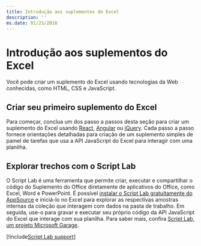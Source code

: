 ```yaml
---
title: Introdução aos suplementos do Excel
description: ''
ms.date: 01/23/2018
---
```



# <a name="get-started-with-excel-add-ins"></a>Introdução aos suplementos do Excel

Você pode criar um suplemento do Excel usando tecnologias da Web conhecidas, como HTML, CSS e JavaScript. 

## <a name="create-your-first-excel-add-in"></a>Criar seu primeiro suplemento do Excel

Para começar, conclua um dos passo a passos desta seção para criar um suplemento do Excel usando [React](excel-add-ins-get-started-react.md), [Angular](excel-add-ins-get-started-angular.md) ou [jQuery](excel-add-ins-get-started-jquery.md). Cada passo a passo fornece orientações detalhadas para criação de um suplemento simples de painel de tarefas que usa a API JavaScript do Excel para interagir com uma planilha. 

## <a name="explore-snippets-with-script-lab"></a>Explorar trechos com o Script Lab

O Script Lab é uma ferramenta que permite criar, executar e compartilhar o código do Suplemento do Office diretamente de aplicativos do Office, como Excel, Word e PowerPoint. É possível [instalar o Script Lab gratuitamente do AppSource](https://appsource.microsoft.com/en-us/product/office/WA104380862?src=office&corrid=ed93ce54-3f2c-48ab-9df7-d9913f7b190b&omexanonuid=4a0102fb-b31a-4b9f-9bb0-39d4cc6b789d) e iniciá-lo no Excel para explorar as respectivas amostras internas da coleção que interagem com dados na pasta de trabalho. Em seguida, use-o para gravar e executar seu próprio código da API JavaScript do Excel que interage com sua planilha. Para saber mais, confira [Script Lab, um projeto Microsoft Garage](https://github.com/OfficeDev/script-lab/blob/master/README.md).

[!include[Script Lab support](../includes/alert-script-lab-support.md)]
